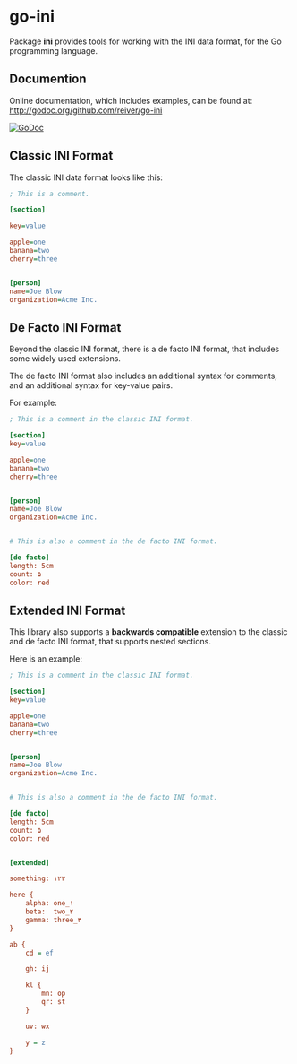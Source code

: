 # go-ini

Package **ini** provides tools for working with the INI data format, for the Go programming language.


## Documention

Online documentation, which includes examples, can be found at: http://godoc.org/github.com/reiver/go-ini

[![GoDoc](https://godoc.org/github.com/reiver/go-ini?status.svg)](https://godoc.org/github.com/reiver/go-ini)



## Classic INI Format

The classic INI data format looks like this:
```ini
; This is a comment.

[section]

key=value

apple=one
banana=two
cherry=three


[person]
name=Joe Blow
organization=Acme Inc.

```

## De Facto INI Format

Beyond the classic INI format, there is a de facto INI format, that includes some widely used extensions.

The de facto INI format also includes an additional syntax for comments, and an additional syntax for key-value pairs.

For example:
```ini
; This is a comment in the classic INI format.

[section]
key=value

apple=one
banana=two
cherry=three


[person]
name=Joe Blow
organization=Acme Inc.


# This is also a comment in the de facto INI format.

[de facto]
length: 5cm
count: ۵
color: red
```


## Extended INI Format

This library also supports a **backwards compatible** extension to the classic and de facto INI format, that supports nested sections.

Here is an example:

```ini
; This is a comment in the classic INI format.

[section]
key=value

apple=one
banana=two
cherry=three


[person]
name=Joe Blow
organization=Acme Inc.


# This is also a comment in the de facto INI format.

[de facto]
length: 5cm
count: ۵
color: red


[extended]

something: ۱۲۳

here {
	alpha: one_۱ 
	beta:  two_۲
	gamma: three_۳
}

ab {
	cd = ef

	gh: ij

	kl {
		mn: op
		qr: st
	}

	uv: wx

	y = z
}

```
